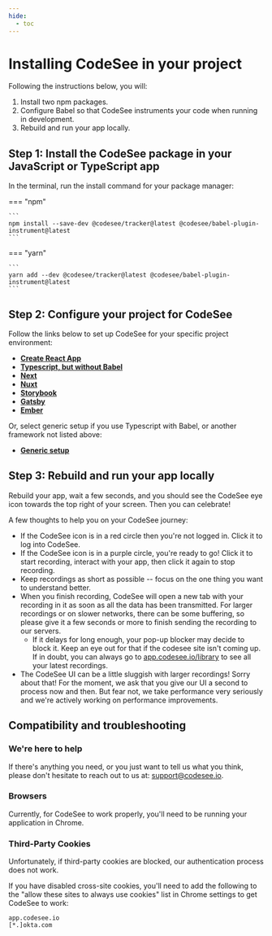 ```yaml
---
hide:
  - toc
---
```

# Installing CodeSee in your project

Following the instructions below, you will:

1. Install two npm packages.
2. Configure Babel so that CodeSee instruments your code when running in development.
3. Rebuild and run your app locally.


## Step 1: Install the CodeSee package in your JavaScript or TypeScript app
In the terminal, run the install command for your package manager:

=== "npm"

    ```
    npm install --save-dev @codesee/tracker@latest @codesee/babel-plugin-instrument@latest
    ```

=== "yarn"

    ```
    yarn add --dev @codesee/tracker@latest @codesee/babel-plugin-instrument@latest
    ```

## Step 2: Configure your project for CodeSee
Follow the links below to set up CodeSee for your specific project environment:

- [**Create React App**](../setup-cra)
- [**Typescript, but without Babel**](../setup-typescript-without-babel)
- [**Next**](../setup-next)
- [**Nuxt**](../setup-nuxt)
- [**Storybook**](../setup-storybook)
- [**Gatsby**](../setup-gatsby)
- [**Ember**](../setup-ember)

Or, select generic setup if you use Typescript with Babel, or another framework not listed above:

- [**Generic setup**](../setup-generic)

## Step 3: Rebuild and run your app locally
Rebuild your app, wait a few seconds, and you should see the CodeSee eye icon towards the top right of your screen. Then you can celebrate!

A few thoughts to help you on your CodeSee journey:

- If the CodeSee icon is in a red circle then you're not logged in. Click it to log into CodeSee.
- If the CodeSee icon is in a purple circle, you're ready to go! Click it to start recording, interact with your app, then click it again to stop recording.
- Keep recordings as short as possible -- focus on the one thing you want to understand better.
- When you finish recording, CodeSee will open a new tab with your recording in it as soon as all the data has been transmitted. For larger recordings or on slower networks, there can be some buffering, so please give it a few seconds or more to finish sending the recording to our servers.
    - If it delays for long enough, your pop-up blocker may decide to block it. Keep an eye out for that if the codesee site isn't coming up. If in doubt, you can always go to [app.codesee.io/library](app.codesee.io/library) to see all your latest recordings.
- The CodeSee UI can be a little sluggish with larger recordings! Sorry about that! For the moment, we ask that you give our UI a second to process now and then. But fear not, we take performance very seriously and we're actively working on performance improvements.

## Compatibility and troubleshooting
### We're here to help
If there's anything you need, or you just want to tell us what you think, please don't hesitate to reach out to us at: <a href="mailto:support@codesee.io">support@codesee.io</a>.

### Browsers
Currently, for CodeSee to work properly, you'll need to be running your application in Chrome.

### Third-Party Cookies
Unfortunately, if third-party cookies are blocked, our authentication process does not work.

If you have disabled cross-site cookies, you'll need to add the following to the "allow these sites to always use cookies" list in Chrome settings to get CodeSee to work:

```
app.codesee.io
[*.]okta.com
```

&nbsp;
